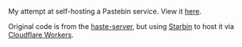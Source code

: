 My attempt at self-hosting a Pastebin service. View it [here](http://paste.crijn.nl).

Original code is from the [haste-server](https://github.com/seejohnrun/haste-server), but using [Starbin](https://github.com/LostLuma/starbin) to host it via [Cloudflare Workers](https://workers.cloudflare.com).
